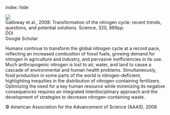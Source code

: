index: hide

<div class="Citation">
    <div class="Citation-thumb CitationThumb-linked"  data-href="https://doi.org/10.1126/science.1136674">
      <img src="https://static.claimspace.cloud/climate-study-static/refs/thumbs/6/Galloway_et_al_2008-thumb.png" />
    </div>

  <div class="Citation-body">
    <div class="Citation-text">Galloway et al., 2008: Transformation of the nitrogen cycle: recent trends, questions, and potential solutions. <span class="Article-journal">Science, </span><span class="Article-volume">320, </span>889pp.</div>
    <div class="Citation-links">
      <div class="CitationLink" data-href="https://doi.org/10.1126/science.1136674">
        <div class="CitationLink-icon CitationLink-Doi"></div>
        <div class="CitationLink-text">DOI</div>
      </div>
      <div class="CitationLink" data-href="https://scholar.google.com/scholar?q=10.1126/science.1136674">
        <div class="CitationLink-icon CitationLink-Scholar"></div>
        <div class="CitationLink-text">Google Scholar</div>
      </div>
    </div>
  </div>
</div>

Humans continue to transform the global nitrogen cycle at a record pace, reflecting an increased combustion of fossil fuels, growing demand for nitrogen in agriculture and industry, and pervasive inefficiencies in its use. Much anthropogenic nitrogen is lost to air, water, and land to cause a cascade of environmental and human health problems. Simultaneously, food production in some parts of the world is nitrogen-deficient, highlighting inequities in the distribution of nitrogen-containing fertilizers. Optimizing the need for a key human resource while minimizing its negative consequences requires an integrated interdisciplinary approach and the development of strategies to decrease nitrogen-containing waste.

<div class="Citation-copy">
&copy; American Association for the Advancement of Science (AAAS), 2008
</div>